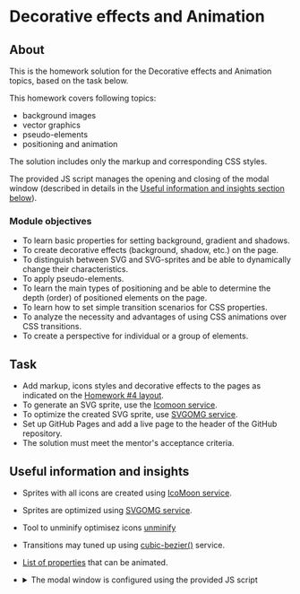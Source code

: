 # Decorative effects and Animation

## About

This is the homework solution for the Decorative effects and Animation topics, based on the task below.

This homework covers following topics:
* background images
* vector graphics
* pseudo-elements
* positioning and animation

The solution includes only the markup and corresponding CSS styles.

The provided JS script manages the opening and closing of the modal window (described in details in the [Useful information and insights section below](#useful-information-and-insights)).

### Module objectives

* To learn basic properties for setting background, gradient and shadows.
* To create decorative effects (background, shadow, etc.) on the page.
* To distinguish between SVG and SVG-sprites and be able to dynamically change their characteristics.
* To apply pseudo-elements.
* To learn the main types of positioning and be able to determine the depth (order) of positioned elements on the page.
* To learn how to set simple transition scenarios for CSS properties.
* To analyze the necessity and advantages of using CSS animations over CSS transitions.
* To create a perspective for individual or a group of elements.

## Task

* Add markup, icons styles and decorative effects to the pages as indicated on the [Homework #4 layout](https://www.figma.com/file/Kr5Q4EVrEAqpOWko4QeEJb/Web-Studio-(Version-4.0)?type=design&node-id=297016-823&t=xehgKGCXNQoohzws-0).
* To generate an SVG sprite, use the [Icomoon service](https://icomoon.io/).
* To optimize the created SVG sprite, use [SVGOMG service](https://jakearchibald.github.io/svgomg/).
* Set up GitHub Pages and add a live page to the header of the GitHub repository.
* The solution must meet the mentor's acceptance criteria.

## Useful information and insights

* Sprites with all icons are created using [IcoMoon service](https://icomoon.io/).
* Sprites are optimized using [SVGOMG service](https://jakearchibald.github.io/svgomg/).
* Tool to unminify optimisez icons [unminify](https://unminify.com/)
* Transitions may tuned up using [cubic-bezier()](https://cubic-bezier.com/) service.
* [List of properties](https://developer.mozilla.org/en-US/docs/Web/CSS/CSS_animated_properties) that can be animated.
* <details>
  <summary>The modal window is configured using the provided JS script</summary>
  
  Initially, the modal window and the backdrop are hidden using the `is-hidden` class on the backdrop, whose selector uses the `visibility`, `opacity`, and `pointer-events` properties. 
  If the `is-hidden` class is removed from the backdrop, the backdrop and a modal window appear.
  The appearance and hiding of the modal window is animated using a transition with an arbitrary effect, such as `scale` or `translate`, and `opacity`.

  The script for the modal window is placed in the `js/modal.js` file and is connected using `<script src="./js/modal.js"></script>` tag placed before the closing `body` tag:

  ```
  (() => {
    const refs = {
      openModalBtn: document.querySelector("[data-modal-open]"),
      closeModalBtn: document.querySelector("[data-modal-close]"),
      modal: document.querySelector("[data-modal]"),
    };
    
    refs.openModalBtn.addEventListener("click", toggleModal);
    refs.closeModalBtn.addEventListener("click", toggleModal);

    function toggleModal() {
      refs.modal.classList.toggle("is-hidden");
    }
  })();
  ```

  In order for the script to work, it is necessary to add special attributes to the markup, by which the script searches for elements, as well as the `is-hidden` class for the backdrop:
  * For the modal window opening button, add the `data-modal-open` attribute. 
  * For the modal window closing button, add the `data-modal-close` attribute. 
  * For the modal window backdrop, add the `data-modal` attribute

  Modal window should open when clicked on the `Order Service` button.
  </details>
